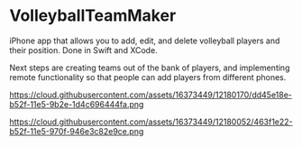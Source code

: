 # VolleyballTeamMaker
iPhone app that allows you to add, edit, and delete volleyball players and their position. Done in Swift and XCode.

Next steps are creating teams out of the bank of players, and implementing remote functionality so that people can add players from different phones.

https://cloud.githubusercontent.com/assets/16373449/12180170/dd45e18e-b52f-11e5-9b2e-1d4c696444fa.png

https://cloud.githubusercontent.com/assets/16373449/12180052/463f1e22-b52f-11e5-970f-946e3c82e9ce.png
